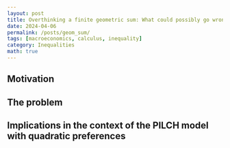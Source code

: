 ```yaml
---
layout: post
title: Overthinking a finite geometric sum: What could possibly go wrong?
date: 2024-04-06
permalink: /posts/geom_sum/
tags: [macroeconomics, calculus, inequality]
category: Inequalities
math: true
---
```


## Motivation

## The problem

## Implications in the context of the PILCH model with quadratic preferences